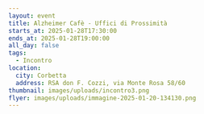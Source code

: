 ```yaml
---
layout: event
title: Alzheimer Cafè - Uffici di Prossimità
starts_at: 2025-01-28T17:30:00
ends_at: 2025-01-28T19:00:00
all_day: false
tags:
  - Incontro
location:
  city: Corbetta
  address: RSA don F. Cozzi, via Monte Rosa 58/60
thumbnail: images/uploads/incontro3.png
flyer: images/uploads/immagine-2025-01-20-134130.png
---
```

